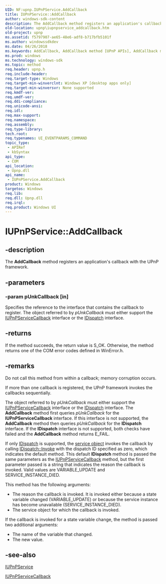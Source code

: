 ```yaml
---
UID: NF:upnp.IUPnPService.AddCallback
title: IUPnPService::AddCallback
author: windows-sdk-content
description: The AddCallback method registers an application's callback with the UPnP framework.
old-location: upnp\iupnpservice_addcallback.htm
old-project: upnp
ms.assetid: f5797907-ae65-48e6-adf8-b717bfb5101f
ms.author: windowssdkdev
ms.date: 04/26/2018
ms.keywords: AddCallback, AddCallback method [UPnP APIs], AddCallback method [UPnP APIs],IUPnPService interface, IUPnPService interface [UPnP APIs],AddCallback method, IUPnPService.AddCallback, IUPnPService::AddCallback, _upnp_iupnpservice_addcallback, upnp.iupnpservice_addcallback, upnp/IUPnPService::AddCallback
ms.prod: windows
ms.technology: windows-sdk
ms.topic: method
req.header: upnp.h
req.include-header: 
req.target-type: Windows
req.target-min-winverclnt: Windows XP [desktop apps only]
req.target-min-winversvr: None supported
req.kmdf-ver: 
req.umdf-ver: 
req.ddi-compliance: 
req.unicode-ansi: 
req.idl: 
req.max-support: 
req.namespace: 
req.assembly: 
req.type-library: 
tech.root: 
req.typenames: UI_EVENTPARAMS_COMMAND
topic_type:
 - APIRef
 - kbSyntax
api_type:
 - COM
api_location:
 - Upnp.dll
api_name:
 - IUPnPService.AddCallback
product: Windows
targetos: Windows
req.lib: 
req.dll: Upnp.dll
req.irql: 
req.product: Windows UI
---
```


# IUPnPService::AddCallback


## -description


The 
<b>AddCallback</b> method registers an application's callback with the UPnP framework.


## -parameters




### -param pUnkCallback [in]

Specifies the reference to the interface that contains the callback to register. The object referred to by <i>pUnkCallback</i> must either support the 
<a href="https://msdn.microsoft.com/44515be4-891b-4f3d-a2c2-1699e468e708">IUPnPServiceCallback</a> interface or the <a href="ebbff4bc-36b2-4861-9efa-ffa45e013eb5">IDispatch</a> interface.


## -returns



If the method succeeds, the return value is S_OK. Otherwise, the method returns one of the COM error codes defined in WinError.h.




## -remarks



Do not call this method from within a callback; memory corruption occurs.

If more than one callback is registered, the UPnP framework invokes the callbacks sequentially.

The object referred to by <i>pUnkCallback</i> must either support the 
<a href="https://msdn.microsoft.com/44515be4-891b-4f3d-a2c2-1699e468e708">IUPnPServiceCallback</a> interface or the <a href="ebbff4bc-36b2-4861-9efa-ffa45e013eb5">IDispatch</a> interface. The 
<b>AddCallback</b> method first queries <i>pUnkCallback</i> for the 
<b>IUPnPServiceCallback</b> interface. If this interface is not supported, the 
<b>AddCallback</b> method then queries <i>pUnkCallback</i> for the <b>IDispatch</b> interface. If the <b>IDispatch</b> interface is not supported, both checks have failed and the 
<b>AddCallback</b> method returns E_FAIL.

If only <a href="ebbff4bc-36b2-4861-9efa-ffa45e013eb5">IDispatch</a> is supported, the <a href="https://msdn.microsoft.com/library/windows/hardware/ff597669">service object</a> invokes the callback by calling <a href="964ade8e-9d8a-4d32-bd47-aa678912a54d">IDispatch::Invoke</a> with the dispatch ID specified as zero, which indicates the default method. This default <b>IDispatch</b> method is passed the same parameters as the 
<a href="https://msdn.microsoft.com/44515be4-891b-4f3d-a2c2-1699e468e708">IUPnPServiceCallback</a> method, but the first parameter passed is a string that indicates the reason the callback is invoked. Valid values are VARIABLE_UPDATE and SERVICE_INSTANCE_DIED.


This method has the following arguments:

<ul>
<li>The reason the callback is invoked. It is invoked either because a state variable changed (VARIABLE_UPDATE) or because the service instance has become unavailable (SERVICE_INSTANCE_DIED).</li>
<li>The service object for which the callback is invoked.</li>
</ul>



If the callback is invoked for a state variable change, the method is passed two additional arguments:

<ul>
<li>The name of the variable that changed.</li>
<li>The new value.</li>
</ul>





## -see-also




<a href="https://msdn.microsoft.com/48b20b03-62a4-4dcd-8eda-f1bfef1eef38">IUPnPService</a>



<a href="https://msdn.microsoft.com/44515be4-891b-4f3d-a2c2-1699e468e708">IUPnPServiceCallback</a>
 

 

